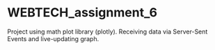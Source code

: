 # WEBTECH_assignment_6

Project using math plot library (plotly). Receiving data via Server-Sent Events and live-updating graph.
